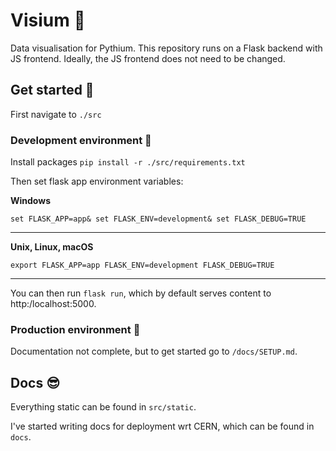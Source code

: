 # Visium 🎉
Data visualisation for Pythium. This repository runs on a Flask backend with JS frontend.
Ideally, the JS frontend does not need to be changed.
## Get started 🍴
First navigate to `./src`
### Development environment 🔨

Install packages `pip install -r ./src/requirements.txt`

Then set flask app environment variables:

**Windows**

`set FLASK_APP=app& set FLASK_ENV=development& set FLASK_DEBUG=TRUE`

--------------
**Unix, Linux, macOS**

`export FLASK_APP=app FLASK_ENV=development FLASK_DEBUG=TRUE`

--------------
You can then run `flask run`, which by default serves content to http:/localhost:5000.

### Production environment 🚀
Documentation not complete, but to get started go to `/docs/SETUP.md`.

## Docs 😎
Everything static can be found in `src/static`.

I've started writing docs for deployment wrt CERN, which can be found in `docs`.
 
